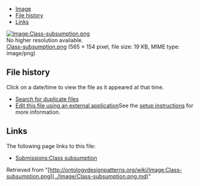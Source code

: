 * [Image](../Image/Class-subsumption.png.md#file)
* [File history](../Image/Class-subsumption.png.md#filehistory)
* [Links](../Image/Class-subsumption.png.md#filelinks)

[![Image:Class-subsumption.png](../../../images/6/60/Class-subsumption.png)](../../../images/6/60/Class-subsumption.png)  
No higher resolution available.  
[Class-subsumption.png](../../../images/6/60/Class-subsumption.png)‎ (565 × 154 pixel, file size: 19 KB, MIME type: image/png)

## File history

Click on a date/time to view the file as it appeared at that time.



  
* [Search for duplicate files](http://ontologydesignpatterns.org/wiki/Special:FileDuplicateSearch/Class-subsumption.png "Special:FileDuplicateSearch/Class-subsumption.png")
* [Edit this file using an external application](http://ontologydesignpatterns.org/wiki/index.php?title=Image:Class-subsumption.png&action=edit&externaledit=true&mode=file "Image:Class-subsumption.png")See the [setup instructions](http://www.mediawiki.org/wiki/Manual:External_editors "http://www.mediawiki.org/wiki/Manual:External_editors") for more information.

## Links



The following page links to this file:


* [Submissions:Class subsumption](../Submissions/Class_subsumption.md "Submissions:Class subsumption")


Retrieved from "[http://ontologydesignpatterns.org/wiki/Image:Class-subsumption.png](../Image/Class-subsumption.png.md)"